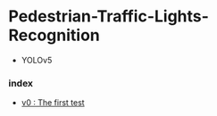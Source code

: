 # Pedestrian-Traffic-Lights-Recognition


* YOLOv5

### index

- [v0 : The first test](https://github.com/icns-distributed-cloud/Pedestrian-Traffic-Lights-Recognition/tree/master/v0)
